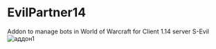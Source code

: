 # EvilPartner14
Addon to manage bots in World of Warcraft for Client 1.14 server S-Evil 
![аддон1](https://github.com/user-attachments/assets/0df646eb-72a6-4eff-880c-47f82b9a9816)
